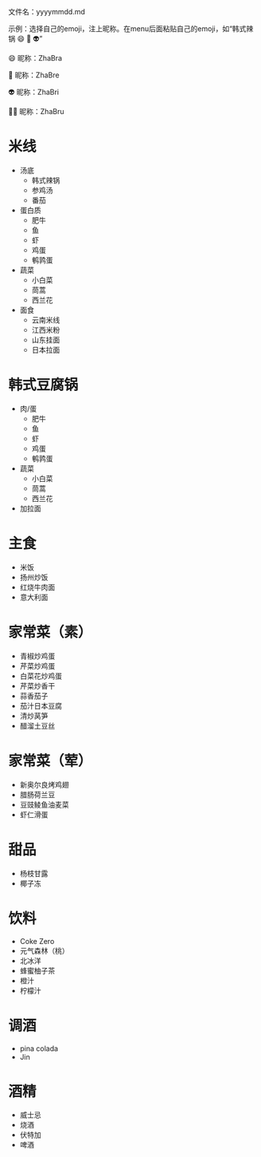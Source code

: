 文件名：yyyymmdd.md

示例：选择自己的emoji，注上昵称。在menu后面粘贴自己的emoji，如“韩式辣锅 :smile: :ghost: :alien:”

:smile: 昵称：ZhaBra

:ghost: 昵称：ZhaBre

:alien: 昵称：ZhaBri

:technologist: 昵称：ZhaBru

# 米线
- 汤底
  - 韩式辣锅
  - 参鸡汤
  - 番茄
- 蛋白质
  - 肥牛
  - 鱼
  - 虾
  - 鸡蛋
  - 鹌鹑蛋
- 蔬菜
  - 小白菜
  - 茼蒿
  - 西兰花
- 面食
  - 云南米线
  - 江西米粉
  - 山东挂面
  - 日本拉面
# 韩式豆腐锅
- 肉/蛋
  - 肥牛
  - 鱼
  - 虾
  - 鸡蛋
  - 鹌鹑蛋
- 蔬菜
  - 小白菜
  - 茼蒿
  - 西兰花
- 加拉面
# 主食
- 米饭
- 扬州炒饭
- 红烧牛肉面
- 意大利面
# 家常菜（素）
- 青椒炒鸡蛋
- 芹菜炒鸡蛋
- 白菜花炒鸡蛋
- 芹菜炒香干
- 蒜香茄子
- 茄汁日本豆腐
- 清炒莴笋
- 醋溜土豆丝
# 家常菜（荤）
- 新奥尔良烤鸡翅
- 腊肠荷兰豆
- 豆豉鲮鱼油麦菜
- 虾仁滑蛋
# 甜品
- 杨枝甘露
- 椰子冻
# 饮料
- Coke Zero
- 元气森林（桃）
- 北冰洋
- 蜂蜜柚子茶
- 橙汁
- 柠檬汁
# 调酒
- pina colada
- Jin
# 酒精
- 威士忌
- 烧酒
- 伏特加
- 啤酒
